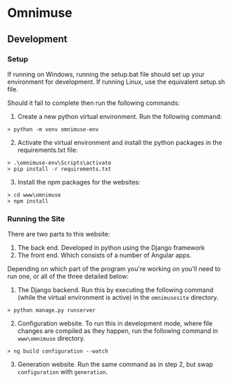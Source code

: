 # Omnimuse

## Development

### Setup
If running on Windows, running the setup.bat file should set up your environment for development. If running Linux, use the equivalent <span>setup.sh</span> file.

Should it fail to complete then run the following commands:

1. Create a new python virtual environment. Run the following command:
```
> python -m venv omnimuse-env
```
2. Activate the virtual environment and install the python packages in the requirements.txt file:
```
> .\omnimuse-env\Scripts\activate
> pip install -r requirements.txt
```
3. Install the npm packages for the websites:
```
> cd www\omnimuse
> npm install
```

### Running the Site

There are two parts to this website:
1. The back end. Developed in python using the Django framework
2. The front end. Which consists of a number of Angular apps.

Depending on which part of the program you're working on you'll need to run one, or all of the three detailed below:
1. The Django backend. Run this by executing the following command (while the virtual environment is active) in the `omnimusesite` directory.
```
> python manage.py runserver
```
2. Configuration website. To run this in development mode, where file changes are compiled as they happen, run the following command in `www\omnimuse` directory.
```
> ng build configuration --watch
```
3. Generation website. Run the same command as in step 2, but swap `configuration` with `generation`.